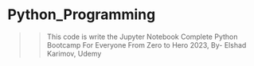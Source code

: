 # Python_Programming
>> This code is write the Jupyter Notebook
>> Complete Python Bootcamp For Everyone From Zero to Hero 2023, By- Elshad Karimov, Udemy
